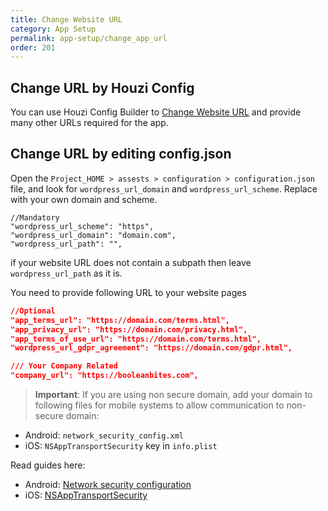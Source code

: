 ```yaml
---
title: Change Website URL
category: App Setup
permalink: app-setup/change_app_url
order: 201
---
```


## Change URL by Houzi Config
 You can use Houzi Config Builder to [Change Website URL](/houzi-builder/basic_setup) and provide many other URLs required for the app. 


## Change URL by editing config.json
Open the `Project_HOME > assests > configuration > configuration.json` file, and look for `wordpress_url_domain` and `wordpress_url_scheme`. Replace with your own domain and scheme.

```
//Mandatory
"wordpress_url_scheme": "https",
"wordpress_url_domain": "domain.com",
"wordpress_url_path": "",
```
if your website URL does not contain a subpath then leave `wordpress_url_path` as it is.

You need to provide following URL to your website pages

```json
//Optional
"app_terms_url": "https://domain.com/terms.html",
"app_privacy_url": "https://domain.com/privacy.html",
"app_terms_of_use_url": "https://domain.com/terms.html",
"wordpress_url_gdpr_agreement": "https://domain.com/gdpr.html",

/// Your Company Related
"company_url": "https://booleanbites.com",

```

<!-- 
## Change URL by editing constants.dart
Although not advised, as these will be overriden by config.json, you can hardcode the URLs in constants.dart. Open the `Project_HOME > packages > houzi_package > lib > common > constants.dart` file, and look for `WORDPRESS_URL_DOMAIN` and `WORDPESS_URL_SCHEME`. Replace with your own domain and scheme.

```
//Mandatory
String WORDPRESS_URL_DOMAIN = "domain.com";
String WORDPRESS_URL_SCHEME = "https";
const String WORDPRESS_URL_PATH = "";
```

if your website URL does not contain a subpath then leave `WORDPRESS_URL_PATH` as it is.

You need to provide following URL to your website pages

```
//Optional
const String APP_TERMS_URL = "https://domain.com/terms.html";
const String APP_PRIVACY_URL = "https://domain.com/privacy.html";
const String APP_TERMS_OF_USE_URL = "https://domain.com/terms.html";
const String WORDPRESS_URL_GDPR_AGREEMENT = "https://domain.com/gdpr.html";

/// Your Company Related
String COMPANY_NAME = "BooleanBites Ltd.";
String COMPANY_URL = "https://booleanbites.com";
``` -->

> **Important**: If you are using non secure domain, add your domain to following files for mobile systems to allow communication to non-secure domain: 

- Android: `network_security_config.xml`
- iOS: `NSAppTransportSecurity` key in `info.plist`

Read guides here:

- Android: [Network security configuration](https://developer.android.com/training/articles/security-config)
- iOS: [NSAppTransportSecurity](https://developer.apple.com/documentation/bundleresources/information_property_list/nsapptransportsecurity)


